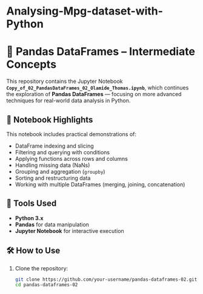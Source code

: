 # Analysing-Mpg-dataset-with-Python
# 🐼 Pandas DataFrames – Intermediate Concepts

This repository contains the Jupyter Notebook **`Copy_of_02_PandasDataFrames_02_Olamide_Thomas.ipynb`**, which continues the exploration of **Pandas DataFrames** — focusing on more advanced techniques for real-world data analysis in Python.

## 📘 Notebook Highlights

This notebook includes practical demonstrations of:

- DataFrame indexing and slicing
- Filtering and querying with conditions
- Applying functions across rows and columns
- Handling missing data (NaNs)
- Grouping and aggregation (`groupby`)
- Sorting and restructuring data
- Working with multiple DataFrames (merging, joining, concatenation)

## 🧰 Tools Used

- **Python 3.x**
- **Pandas** for data manipulation
- **Jupyter Notebook** for interactive execution

## 🛠 How to Use

1. Clone the repository:
   ```bash
   git clone https://github.com/your-username/pandas-dataframes-02.git
   cd pandas-dataframes-02
